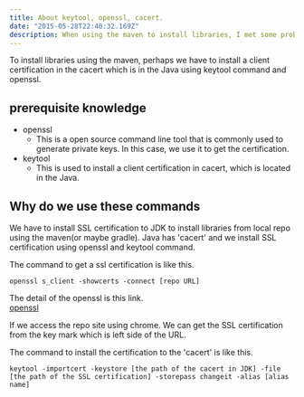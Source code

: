 ```yaml
---
title: About keytool, openssl, cacert.
date: "2015-05-28T22:40:32.169Z"
description: When using the maven to install libraries, I met some problems to set Java. This solution is very interesting for me so that I note this.
---
```


To install libraries using the maven, perhaps we have to install a client certification in the cacert which is in the Java using keytool command and openssl.

## prerequisite knowledge 

- openssl
  - This is a open source command line tool that is commonly used to generate private keys. In this case, we use it to get the certification.
- keytool
  - This is used to install a client certification in cacert, which is located in the Java.

## Why do we use these commands
We have to install SSL certification to JDK to install libraries from local repo using the maven(or maybe gradle). Java has 'cacert' and we install SSL certification using openssl and keytool command.

The command to get a ssl certification is like this.
```command
openssl s_client -showcerts -connect [repo URL]
```

The detail of the openssl is this link.  
[openssl](https://www.tohoho-web.com/ex/openssl.html)

If we access the repo site using chrome. We can get the SSL certification from the key mark which is left side of the URL.

The command to install the certification to the 'cacert' is like this.
```command
keytool -importcert -keystore [the path of the cacert in JDK] -file [the path of the SSL certification] -storepass changeit -alias [alias name]
```
